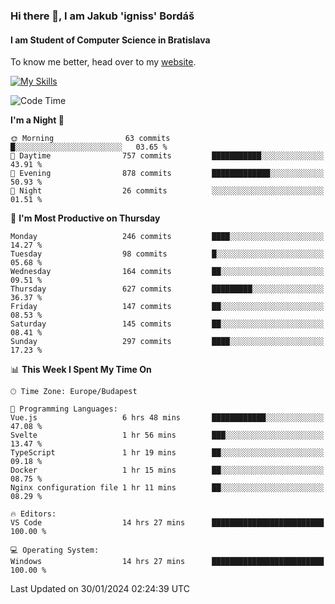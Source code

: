 ### Hi there 👋, I am Jakub 'igniss' Bordáš

#### I am Student of Computer Science in Bratislava
To know me better, head over to my [website](https://bordas.sk).

[![My Skills](https://skillicons.dev/icons?i=js,html,css,figma,svelte,java,kotlin,python,postgresql,typescript,nest,nodejs)](https://bordas.sk)


<!--START_SECTION:waka-->
![Code Time](http://img.shields.io/badge/Code%20Time-1%2C383%20hrs%2043%20mins-blue)

**I'm a Night 🦉** 

```text
🌞 Morning                63 commits          █░░░░░░░░░░░░░░░░░░░░░░░░   03.65 % 
🌆 Daytime                757 commits         ███████████░░░░░░░░░░░░░░   43.91 % 
🌃 Evening                878 commits         █████████████░░░░░░░░░░░░   50.93 % 
🌙 Night                  26 commits          ░░░░░░░░░░░░░░░░░░░░░░░░░   01.51 % 
```
📅 **I'm Most Productive on Thursday** 

```text
Monday                   246 commits         ████░░░░░░░░░░░░░░░░░░░░░   14.27 % 
Tuesday                  98 commits          █░░░░░░░░░░░░░░░░░░░░░░░░   05.68 % 
Wednesday                164 commits         ██░░░░░░░░░░░░░░░░░░░░░░░   09.51 % 
Thursday                 627 commits         █████████░░░░░░░░░░░░░░░░   36.37 % 
Friday                   147 commits         ██░░░░░░░░░░░░░░░░░░░░░░░   08.53 % 
Saturday                 145 commits         ██░░░░░░░░░░░░░░░░░░░░░░░   08.41 % 
Sunday                   297 commits         ████░░░░░░░░░░░░░░░░░░░░░   17.23 % 
```


📊 **This Week I Spent My Time On** 

```text
🕑︎ Time Zone: Europe/Budapest

💬 Programming Languages: 
Vue.js                   6 hrs 48 mins       ████████████░░░░░░░░░░░░░   47.08 % 
Svelte                   1 hr 56 mins        ███░░░░░░░░░░░░░░░░░░░░░░   13.47 % 
TypeScript               1 hr 19 mins        ██░░░░░░░░░░░░░░░░░░░░░░░   09.18 % 
Docker                   1 hr 15 mins        ██░░░░░░░░░░░░░░░░░░░░░░░   08.75 % 
Nginx configuration file 1 hr 11 mins        ██░░░░░░░░░░░░░░░░░░░░░░░   08.29 % 

🔥 Editors: 
VS Code                  14 hrs 27 mins      █████████████████████████   100.00 % 

💻 Operating System: 
Windows                  14 hrs 27 mins      █████████████████████████   100.00 % 
```


 Last Updated on 30/01/2024 02:24:39 UTC
<!--END_SECTION:waka-->
